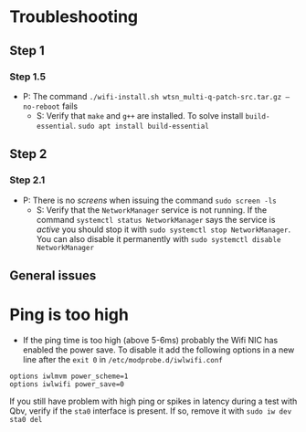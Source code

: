 # Troubleshooting


## Step 1
### Step 1.5
- P:  The command `./wifi-install.sh wtsn_multi-q-patch-src.tar.gz –no-reboot` fails
    * S: Verify that `make` and `g++` are installed. To solve install `build-essential`. `sudo apt install build-essential`

## Step 2
### Step 2.1
- P:  There is no *screens* when issuing the command `sudo screen -ls`
    * S: Verify that the `NetworkManager` service is not running. If the command `systemctl status NetworkManager` says the service is *active* you should stop it with `sudo systemctl stop NetworkManager`. You can also disable it permanently with  `sudo systemctl disable NetworkManager`

## General issues
# Ping is too high
- If the ping time is too high (above 5-6ms) probably the Wifi NIC has enabled the power save. To disable it add the following options in a new line  after the `exit 0` in `/etc/modprobe.d/iwlwifi.conf` 

```
options iwlmvm power_scheme=1
options iwlwifi power_save=0
```

If you still have problem with high ping or spikes in latency during a test with Qbv, verify if the `sta0` interface is present. If so, remove it with `sudo iw dev sta0 del`
